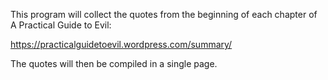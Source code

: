 This program will collect the quotes from the beginning of each chapter of A Practical Guide to Evil:

https://practicalguidetoevil.wordpress.com/summary/

The quotes will then be compiled in a single page.
